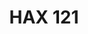 ---
title: "HAX 121"
planned_date: "Jan-Feb 2020"
location: Central Valley, CA
cover: "/assets/images/cms_uploads/hax-121-logo.jpg"
website_url:
---